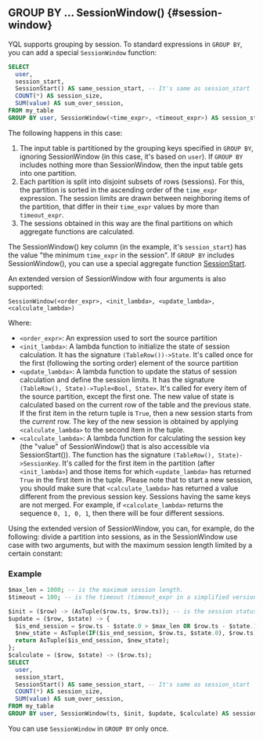 ## GROUP BY ... SessionWindow() {#session-window}

YQL supports grouping by session. To standard expressions in `GROUP BY`, you can add a special `SessionWindow` function:

```sql
SELECT
  user,
  session_start,
  SessionStart() AS same_session_start, -- It's same as session_start
  COUNT(*) AS session_size,
  SUM(value) AS sum_over_session,
FROM my_table
GROUP BY user, SessionWindow(<time_expr>, <timeout_expr>) AS session_start
```

The following happens in this case:

1) The input table is partitioned by the grouping keys specified in `GROUP BY`, ignoring SessionWindow (in this case, it's based on `user`).
   If `GROUP BY` includes nothing more than SessionWindow, then the input table gets into one partition.
2) Each partition is split into disjoint subsets of rows (sessions).
   For this, the partition is sorted in the ascending order of the `time_expr` expression.
   The session limits are drawn between neighboring items of the partition, that differ in their `time_expr` values by more than `timeout_expr`.
3) The sessions obtained in this way are the final partitions on which aggregate functions are calculated.

The SessionWindow() key column (in the example, it's `session_start`) has the value "the minimum `time_expr` in the session".
If `GROUP BY` includes SessionWindow(), you can use a special aggregate function
[SessionStart](../../../builtins/aggregation.md#session-start).

An extended version of SessionWindow with four arguments is also supported:

`SessionWindow(<order_expr>, <init_lambda>, <update_lambda>, <calculate_lambda>)`

Where:

* `<order_expr>`: An expression used to sort the source partition
* `<init_lambda>`: A lambda function to initialize the state of session calculation. It has the signature `(TableRow())->State`. It's called once for the first (following the sorting order) element of the source partition
* `<update_lambda>`: A lambda function to update the status of session calculation and define the session limits. It has the signature `(TableRow(), State)->Tuple<Bool, State>`. It's called for every item of the source partition, except the first one. The new value of state is calculated based on the current row of the table and the previous state. If the first item in the return tuple is `True`, then a new session starts from the _current_ row. The key of the new session is obtained by applying `<calculate_lambda>` to the second item in the tuple.
* `<calculate_lambda>`: A lambda function for calculating the session key (the "value" of SessionWindow() that is also accessible via SessionStart()). The function has the signature `(TableRow(), State)->SessionKey`. It's called for the first item in the partition (after `<init_lambda>`) and those items for which `<update_lambda>` has returned `True` in the first item in the tuple. Please note that to start a new session, you should make sure that `<calculate_lambda>` has returned a value different from the previous session key. Sessions having the same keys are not merged. For example, if `<calculate_lambda>` returns the sequence `0, 1, 0, 1`, then there will be four different sessions.

Using the extended version of SessionWindow, you can, for example, do the following: divide a partition into sessions, as in the SessionWindow use case with two arguments, but with the maximum session length limited by a certain constant:

### Example

```sql
$max_len = 1000; -- is the maximum session length.
$timeout = 100; -- is the timeout (timeout_expr in a simplified version of SessionWindow).

$init = ($row) -> (AsTuple($row.ts, $row.ts)); -- is the session status: tuple from 1) value of the temporary column ts in the session's first line and 2) in the current line
$update = ($row, $state) -> {
  $is_end_session = $row.ts - $state.0 > $max_len OR $row.ts - $state.1 > $timeout;
  $new_state = AsTuple(IF($is_end_session, $row.ts, $state.0), $row.ts);
  return AsTuple($is_end_session, $new_state);
};
$calculate = ($row, $state) -> ($row.ts);
SELECT
  user,
  session_start,
  SessionStart() AS same_session_start, -- It's same as session_start
  COUNT(*) AS session_size,
  SUM(value) AS sum_over_session,
FROM my_table
GROUP BY user, SessionWindow(ts, $init, $update, $calculate) AS session_start
```

You can use `SessionWindow` in `GROUP BY` only once.

